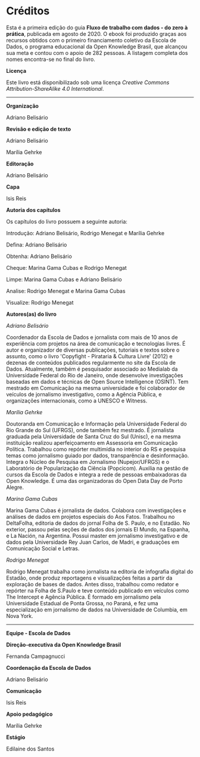 # Créditos
Esta é a primeira edição do guia **Fluxo de trabalho com dados - do zero à prática**, publicada em agosto de 2020. O ebook foi produzido graças aos recursos obtidos com o primeiro financiamento coletivo da Escola de Dados, o programa educacional da Open Knowledge Brasil, que alcançou sua meta e contou com o apoio de 282 pessoas. A listagem completa dos nomes encontra-se no final do livro. 

**Licença**

Este livro está disponibilizado sob uma licença *Creative Commons Attribution-ShareAlike 4.0 International*.

--------------

**Organização**

Adriano Belisário

**Revisão e edição de texto**

Adriano Belisário

Marília Gehrke

**Editoração**

Adriano Belisário

**Capa**

Isis Reis

**Autoria dos capítulos**

Os capítulos do livro possuem a seguinte autoria:

Introdução: Adriano Belisário, Rodrigo Menegat e Marília Gehrke

Defina: Adriano Belisário

Obtenha: Adriano Belisário

Cheque: Marina Gama Cubas e Rodrigo Menegat

Limpe: Marina Gama Cubas e Adriano Belisário

Analise: Rodrigo Menegat e Marina Gama Cubas

Visualize: Rodrigo Menegat 

**Autores(as) do livro**

*Adriano Belisário*

Coordenador da Escola de Dados e jornalista com mais de 10 anos de experiência com projetos na área de comunicação e tecnologias livres.  É autor e organizador de diversas publicações, tutoriais e textos sobre o assunto, como o livro 'Copyfight - Pirataria & Cultura Livre' (2012) e dezenas de conteúdos publicados regularmente no site da Escola de Dados. Atualmente, também é pesquisador associado ao Medialab da Universidade Federal do Rio de Janeiro, onde desenvolve investigações baseadas em dados e técnicas de Open Source Intelligence (OSINT). Tem mestrado em Comunicação na mesma universidade e foi colaborador de veículos de jornalismo investigativo, como a Agência Pública, e organizações internacionais, como a UNESCO e Witness.

*Marília Gehrke*

Doutoranda em Comunicação e Informação pela Universidade Federal do Rio Grande do Sul (UFRGS), onde também fez mestrado. É jornalista graduada pela Universidade de Santa Cruz do Sul (Unisc), e na mesma instituição realizou aperfeiçoamento em Assessoria em Comunicação Política. Trabalhou como repórter multimídia no interior do RS e pesquisa temas como jornalismo guiado por dados, transparência e desinformação. Integra o Núcleo de Pesquisa em Jornalismo (Nupejor/UFRGS) e o Laboratório de Popularização da Ciência (Popcicom). Auxilia na gestão de cursos da Escola de Dados e integra a rede de pessoas embaixadoras da Open Knowledge. É uma das organizadoras do Open Data Day de Porto Alegre.

*Marina Gama Cubas*

Marina Gama Cubas é jornalista de dados. Colabora com investigações e análises de dados em projetos especiais do Aos Fatos. Trabalhou no DeltaFolha, editoria de dados do jornal Folha de S. Paulo, e no Estadão. No exterior, passou pelas seções de dados dos jornais El Mundo, na Espanha, e La Nación, na Argentina. Possui master em jornalismo investigativo e de dados pela Universidade Rey Juan Carlos, de Madri, e graduações em Comunicação Social e Letras.

*Rodrigo Menegat*

Rodrigo Menegat trabalha como jornalista na editoria de infografia digital do Estadão, onde produz reportagens e visualizações feitas a partir da exploração de bases de dados. Antes disso, trabalhou como redator e repórter na Folha de S.Paulo e teve conteúdo publicado em veículos como The Intercept e Agência Pública. É formado em jornalismo pela Universidade Estadual de Ponta Grossa, no Paraná, e fez uma especialização em jornalismo de dados na Universidade de Columbia, em Nova York.

---

**Equipe - Escola de Dados**

**Direção-executiva da Open Knowledge Brasil**

Fernanda Campagnucci

**Coordenação da Escola de Dados**

Adriano Belisário

**Comunicação**

Isis Reis

**Apoio pedagógico**

Marília Gehrke

**Estágio**

Edilaine dos Santos
